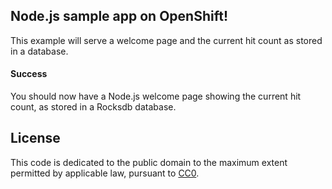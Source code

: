 Node.js sample app on OpenShift!
-----------------

This example will serve a welcome page and the current hit count as stored in a database.

#### Success

You should now have a Node.js welcome page showing the current hit count, as stored in a Rocksdb database.

## License

This code is dedicated to the public domain to the maximum extent permitted by applicable law, pursuant to [CC0](http://creativecommons.org/publicdomain/zero/1.0/).
